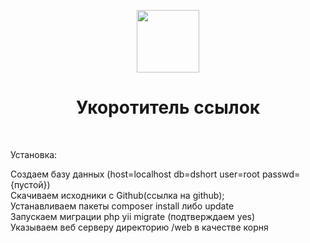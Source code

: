<p align="center">
    <a href="https://github.com/yiisoft" target="_blank">
        <img src="https://avatars0.githubusercontent.com/u/993323" height="100px">
    </a>
    <h1 align="center">Укоротитель ссылок</h1>
    <br>
</p>

Установка: <br>

Создаем базу данных (host=localhost db=dshort user=root passwd={пустой}) <br>
Скачиваем исходники с Github(ссылка на github); <br>
Устанавливаем пакеты composer install либо update <br>
Запускаем миграции php yii migrate (подтверждаем yes) <br>
Указываем веб серверу директорию /web в качестве корня <br>
